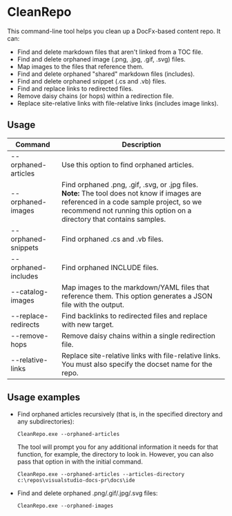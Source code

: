 # CleanRepo

This command-line tool helps you clean up a DocFx-based content repo. It can:

- Find and delete markdown files that aren't linked from a TOC file.
- Find and delete orphaned image (.png, .jpg, .gif, .svg) files.
- Map images to the files that reference them.
- Find and delete orphaned "shared" markdown files (includes).
- Find and delete orphaned snippet (.cs and .vb) files.
- Find and replace links to redirected files.
- Remove daisy chains (or hops) within a redirection file.
- Replace site-relative links with file-relative links (includes image links).

## Usage

| Command | Description |
| - | - |
| --orphaned-articles | Use this option to find orphaned articles. |
| --orphaned-images | Find orphaned .png, .gif, .svg, or .jpg files.<br/>**Note:** The tool does not know if images are referenced in a code sample project, so we recommend not running this option on a directory that contains samples. |
| --orphaned-snippets | Find orphaned .cs and .vb files. |
| --orphaned-includes | Find orphaned INCLUDE files. |
| --catalog-images | Map images to the markdown/YAML files that reference them. This option generates a JSON file with the output. |
| --replace-redirects | Find backlinks to redirected files and replace with new target. |
| --remove-hops | Remove daisy chains within a single redirection file. |
| --relative-links | Replace site-relative links with file-relative links.  You must also specify the docset name for the repo. |

## Usage examples

- Find orphaned articles recursively (that is, in the specified directory and any subdirectories):

  ```
  CleanRepo.exe --orphaned-articles
  ```
  
  The tool will prompt you for any additional information it needs for that function, for example, the directory to look in. However, you can also pass that option in with the initial command.
  
  ```
  CleanRepo.exe --orphaned-articles --articles-directory c:\repos\visualstudio-docs-pr\docs\ide
  ```

- Find and delete orphaned .png/.gif/.jpg/.svg files:

  ```
  CleanRepo.exe --orphaned-images
  ```
